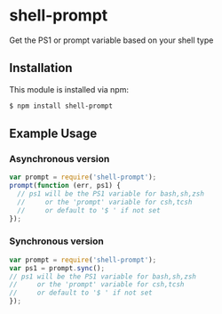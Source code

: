 # shell-prompt

Get the PS1 or prompt variable based on your shell type

## Installation

This module is installed via npm:

``` bash
$ npm install shell-prompt
```

## Example Usage

### Asynchronous version

``` js
var prompt = require('shell-prompt');
prompt(function (err, ps1) {
  // ps1 will be the PS1 variable for bash,sh,zsh
  //     or the 'prompt' variable for csh,tcsh
  //     or default to '$ ' if not set
});
```

### Synchronous version

``` js
var prompt = require('shell-prompt');
var ps1 = prompt.sync();
// ps1 will be the PS1 variable for bash,sh,zsh
//     or the 'prompt' variable for csh,tcsh
//     or default to '$ ' if not set
});
```
